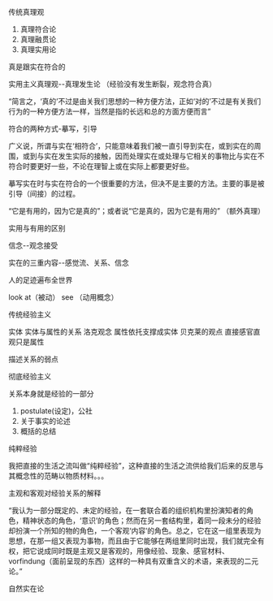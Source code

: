 传统真理观
1. 真理符合论
2. 真理融贯论
3. 真理实用论

真是跟实在符合的

实用主义真理观--真理发生论 （经验没有发生断裂，观念符合真）

“简言之，‘真的’不过是由关我们思想的一种方便方法，正如‘对的’不过是有关我们行为的一种方便方法一样，当然是指的长远和总的方面方便而言”

符合的两种方式-摹写，引导

广义说，所谓与实在‘相符合’，只能意味着我们被一直引导到实在，或到实在的周围，或到与实在发生实际的接触，因而处理实在或处理与它相关的事物比与实在不符合时要更好一些，不论在理智上或在实际上都要更好些。

摹写实在时与实在符合的一个很重要的方法，但决不是主要的方法。主要的事是被引导（间接）的过程。

“它是有用的，因为它是真的”；或者说“它是真的，因为它是有用的”  （额外真理）

实用与有用的区别

信念--观念接受

实在的三重内容--感觉流、关系、信念

人的足迹遍布全世界  


look at（被动） see （动用概念）

传统经验主义

实体   实体与属性的关系  洛克观念 属性依托支撑成实体  贝克莱的观点  直接感官直观只是属性

描述关系的弱点

彻底经验主义

关系本身就是经验的一部分

1. postulate(设定)，公社
2. 关于事实的论述
3. 概括的总结

纯粹经验

我把直接的生活之流叫做“纯粹经验”，这种直接的生活之流供给我们后来的反思与其概念性的范畴以物质材料。。。

主观和客观对经验关系的解释

“我认为一部分既定的、未定的经验，在一套联合着的组织机构里扮演知者的角色，精神状态的角色，‘意识’的角色；然而在另一套结构里，着同一段未分的经验却扮演一个所知的物的角色，一个客观‘内容’的角色。总之，它在这一组里表现为思想，在那一组又表现为事物，而且由于它能够在两组里同时出现，我们就完全有权，把它说成同时既是主观又是客观的，用像经验、现象、感官材料、vorfindung（面前呈现的东西）这样的一种具有双重含义的术语，来表现的二元论。”

自然实在论